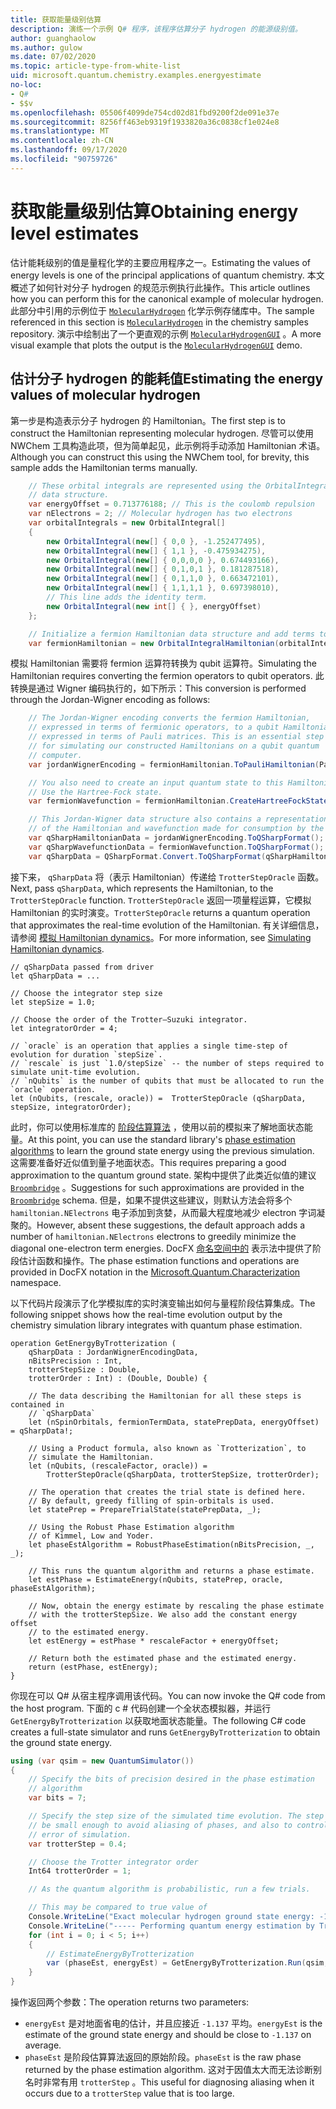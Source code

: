 ```yaml
---
title: 获取能量级别估算
description: 演练一个示例 Q# 程序，该程序估算分子 hydrogen 的能源级别值。
author: guanghaolow
ms.author: gulow
ms.date: 07/02/2020
ms.topic: article-type-from-white-list
uid: microsoft.quantum.chemistry.examples.energyestimate
no-loc:
- Q#
- $$v
ms.openlocfilehash: 05506f4099de754cd02d81fbd9200f2de091e37e
ms.sourcegitcommit: 8256ff463eb9319f1933820a36c0838cf1e024e8
ms.translationtype: MT
ms.contentlocale: zh-CN
ms.lasthandoff: 09/17/2020
ms.locfileid: "90759726"
---
```

# <a name="obtaining-energy-level-estimates"></a><span data-ttu-id="29f0d-103">获取能量级别估算</span><span class="sxs-lookup"><span data-stu-id="29f0d-103">Obtaining energy level estimates</span></span>
<span data-ttu-id="29f0d-104">估计能耗级别的值是量程化学的主要应用程序之一。</span><span class="sxs-lookup"><span data-stu-id="29f0d-104">Estimating the values of energy levels is one of the principal applications of quantum chemistry.</span></span> <span data-ttu-id="29f0d-105">本文概述了如何针对分子 hydrogen 的规范示例执行此操作。</span><span class="sxs-lookup"><span data-stu-id="29f0d-105">This article outlines how you can perform this for the canonical example of molecular hydrogen.</span></span> <span data-ttu-id="29f0d-106">此部分中引用的示例位于 [`MolecularHydrogen`](https://github.com/microsoft/Quantum/tree/main/samples/chemistry/MolecularHydrogen) 化学示例存储库中。</span><span class="sxs-lookup"><span data-stu-id="29f0d-106">The sample referenced in this section is [`MolecularHydrogen`](https://github.com/microsoft/Quantum/tree/main/samples/chemistry/MolecularHydrogen) in the chemistry samples repository.</span></span> <span data-ttu-id="29f0d-107">演示中绘制出了一个更直观的示例 [`MolecularHydrogenGUI`](https://github.com/microsoft/Quantum/tree/main/samples/chemistry/MolecularHydrogenGUI) 。</span><span class="sxs-lookup"><span data-stu-id="29f0d-107">A more visual example that plots the output is the [`MolecularHydrogenGUI`](https://github.com/microsoft/Quantum/tree/main/samples/chemistry/MolecularHydrogenGUI) demo.</span></span>

## <a name="estimating-the-energy-values-of-molecular-hydrogen"></a><span data-ttu-id="29f0d-108">估计分子 hydrogen 的能耗值</span><span class="sxs-lookup"><span data-stu-id="29f0d-108">Estimating the energy values of molecular hydrogen</span></span>

<span data-ttu-id="29f0d-109">第一步是构造表示分子 hydrogen 的 Hamiltonian。</span><span class="sxs-lookup"><span data-stu-id="29f0d-109">The first step is to construct the Hamiltonian representing molecular hydrogen.</span></span> <span data-ttu-id="29f0d-110">尽管可以使用 NWChem 工具构造此项，但为简单起见，此示例将手动添加 Hamiltonian 术语。</span><span class="sxs-lookup"><span data-stu-id="29f0d-110">Although you can construct this using the NWChem tool, for brevity, this sample adds the Hamiltonian terms manually.</span></span>

```csharp
    // These orbital integrals are represented using the OrbitalIntegral
    // data structure.
    var energyOffset = 0.713776188; // This is the coulomb repulsion
    var nElectrons = 2; // Molecular hydrogen has two electrons
    var orbitalIntegrals = new OrbitalIntegral[]
    {
        new OrbitalIntegral(new[] { 0,0 }, -1.252477495),
        new OrbitalIntegral(new[] { 1,1 }, -0.475934275),
        new OrbitalIntegral(new[] { 0,0,0,0 }, 0.674493166),
        new OrbitalIntegral(new[] { 0,1,0,1 }, 0.181287518),
        new OrbitalIntegral(new[] { 0,1,1,0 }, 0.663472101),
        new OrbitalIntegral(new[] { 1,1,1,1 }, 0.697398010),
        // This line adds the identity term.
        new OrbitalIntegral(new int[] { }, energyOffset)
    };

    // Initialize a fermion Hamiltonian data structure and add terms to it.
    var fermionHamiltonian = new OrbitalIntegralHamiltonian(orbitalIntegrals).ToFermionHamiltonian();
```

<span data-ttu-id="29f0d-111">模拟 Hamiltonian 需要将 fermion 运算符转换为 qubit 运算符。</span><span class="sxs-lookup"><span data-stu-id="29f0d-111">Simulating the Hamiltonian requires converting the fermion operators to qubit operators.</span></span> <span data-ttu-id="29f0d-112">此转换是通过 Wigner 编码执行的，如下所示：</span><span class="sxs-lookup"><span data-stu-id="29f0d-112">This conversion is performed through the Jordan-Wigner encoding as follows:</span></span>

```csharp
    // The Jordan-Wigner encoding converts the fermion Hamiltonian, 
    // expressed in terms of fermionic operators, to a qubit Hamiltonian,
    // expressed in terms of Pauli matrices. This is an essential step
    // for simulating our constructed Hamiltonians on a qubit quantum
    // computer.
    var jordanWignerEncoding = fermionHamiltonian.ToPauliHamiltonian(Pauli.QubitEncoding.JordanWigner);

    // You also need to create an input quantum state to this Hamiltonian.
    // Use the Hartree-Fock state.
    var fermionWavefunction = fermionHamiltonian.CreateHartreeFockState(nElectrons);

    // This Jordan-Wigner data structure also contains a representation 
    // of the Hamiltonian and wavefunction made for consumption by the Q# operations.
    var qSharpHamiltonianData = jordanWignerEncoding.ToQSharpFormat();
    var qSharpWavefunctionData = fermionWavefunction.ToQSharpFormat();
    var qSharpData = QSharpFormat.Convert.ToQSharpFormat(qSharpHamiltonianData, qSharpWavefunctionData);
```

<span data-ttu-id="29f0d-113">接下来， `qSharpData` 将（表示 Hamiltonian）传递给 `TrotterStepOracle` 函数。</span><span class="sxs-lookup"><span data-stu-id="29f0d-113">Next, pass `qSharpData`, which represents the Hamiltonian, to the `TrotterStepOracle` function.</span></span> <span data-ttu-id="29f0d-114">`TrotterStepOracle` 返回一项量程运算，它模拟 Hamiltonian 的实时演变。</span><span class="sxs-lookup"><span data-stu-id="29f0d-114">`TrotterStepOracle` returns a quantum operation that approximates the real-time evolution of the Hamiltonian.</span></span> <span data-ttu-id="29f0d-115">有关详细信息，请参阅 [模拟 Hamiltonian dynamics](xref:microsoft.quantum.chemistry.concepts.simulationalgorithms)。</span><span class="sxs-lookup"><span data-stu-id="29f0d-115">For more information, see [Simulating Hamiltonian dynamics](xref:microsoft.quantum.chemistry.concepts.simulationalgorithms).</span></span>

```qsharp
// qSharpData passed from driver
let qSharpData = ... 

// Choose the integrator step size
let stepSize = 1.0;

// Choose the order of the Trotter—Suzuki integrator.
let integratorOrder = 4;

// `oracle` is an operation that applies a single time-step of evolution for duration `stepSize`.
// `rescale` is just `1.0/stepSize` -- the number of steps required to simulate unit-time evolution.
// `nQubits` is the number of qubits that must be allocated to run the `oracle` operation.
let (nQubits, (rescale, oracle)) =  TrotterStepOracle (qSharpData, stepSize, integratorOrder);
```

<span data-ttu-id="29f0d-116">此时，你可以使用标准库的 [阶段估算算法](xref:microsoft.quantum.libraries.characterization) ，使用以前的模拟来了解地面状态能量。</span><span class="sxs-lookup"><span data-stu-id="29f0d-116">At this point, you can use the standard library's [phase estimation algorithms](xref:microsoft.quantum.libraries.characterization) to learn the ground state energy using the previous simulation.</span></span> <span data-ttu-id="29f0d-117">这需要准备好近似值到量子地面状态。</span><span class="sxs-lookup"><span data-stu-id="29f0d-117">This requires preparing a good approximation to the quantum ground state.</span></span> <span data-ttu-id="29f0d-118">架构中提供了此类近似值的建议 [`Broombridge`](xref:microsoft.quantum.libraries.chemistry.schema.broombridge) 。</span><span class="sxs-lookup"><span data-stu-id="29f0d-118">Suggestions for such approximations are provided in the [`Broombridge`](xref:microsoft.quantum.libraries.chemistry.schema.broombridge) schema.</span></span> <span data-ttu-id="29f0d-119">但是，如果不提供这些建议，则默认方法会将多个 `hamiltonian.NElectrons` 电子添加到贪婪，从而最大程度地减少 electron 字词凝聚的。</span><span class="sxs-lookup"><span data-stu-id="29f0d-119">However, absent these suggestions, the default approach adds a number of `hamiltonian.NElectrons` electrons to greedily minimize the diagonal one-electron term energies.</span></span> <span data-ttu-id="29f0d-120">DocFX [命名空间中的](xref:microsoft.quantum.characterization) 表示法中提供了阶段估计函数和操作。</span><span class="sxs-lookup"><span data-stu-id="29f0d-120">The phase estimation functions and operations are provided in DocFX notation in the [Microsoft.Quantum.Characterization](xref:microsoft.quantum.characterization) namespace.</span></span>

<span data-ttu-id="29f0d-121">以下代码片段演示了化学模拟库的实时演变输出如何与量程阶段估算集成。</span><span class="sxs-lookup"><span data-stu-id="29f0d-121">The following snippet shows how the real-time evolution output by the chemistry simulation library integrates with quantum phase estimation.</span></span>

```qsharp
operation GetEnergyByTrotterization (
    qSharpData : JordanWignerEncodingData, 
    nBitsPrecision : Int, 
    trotterStepSize : Double, 
    trotterOrder : Int) : (Double, Double) {
    
    // The data describing the Hamiltonian for all these steps is contained in
    // `qSharpData`
    let (nSpinOrbitals, fermionTermData, statePrepData, energyOffset) = qSharpData!;
    
    // Using a Product formula, also known as `Trotterization`, to
    // simulate the Hamiltonian.
    let (nQubits, (rescaleFactor, oracle)) = 
        TrotterStepOracle(qSharpData, trotterStepSize, trotterOrder);
    
    // The operation that creates the trial state is defined here.
    // By default, greedy filling of spin-orbitals is used.
    let statePrep = PrepareTrialState(statePrepData, _);
    
    // Using the Robust Phase Estimation algorithm
    // of Kimmel, Low and Yoder.
    let phaseEstAlgorithm = RobustPhaseEstimation(nBitsPrecision, _, _);
    
    // This runs the quantum algorithm and returns a phase estimate.
    let estPhase = EstimateEnergy(nQubits, statePrep, oracle, phaseEstAlgorithm);
    
    // Now, obtain the energy estimate by rescaling the phase estimate
    // with the trotterStepSize. We also add the constant energy offset
    // to the estimated energy.
    let estEnergy = estPhase * rescaleFactor + energyOffset;
    
    // Return both the estimated phase and the estimated energy.
    return (estPhase, estEnergy);
}
```

<span data-ttu-id="29f0d-122">你现在可以 Q# 从宿主程序调用该代码。</span><span class="sxs-lookup"><span data-stu-id="29f0d-122">You can now invoke the Q# code from the host program.</span></span> <span data-ttu-id="29f0d-123">下面的 c # 代码创建一个全状态模拟器，并运行 `GetEnergyByTrotterization` 以获取地面状态能量。</span><span class="sxs-lookup"><span data-stu-id="29f0d-123">The following C# code creates a full-state simulator and runs `GetEnergyByTrotterization` to obtain the ground state energy.</span></span>

```csharp
using (var qsim = new QuantumSimulator())
{
    // Specify the bits of precision desired in the phase estimation 
    // algorithm
    var bits = 7;

    // Specify the step size of the simulated time evolution. The step size needs to
    // be small enough to avoid aliasing of phases, and also to control the
    // error of simulation.
    var trotterStep = 0.4;

    // Choose the Trotter integrator order
    Int64 trotterOrder = 1;

    // As the quantum algorithm is probabilistic, run a few trials.

    // This may be compared to true value of
    Console.WriteLine("Exact molecular hydrogen ground state energy: -1.137260278.\n");
    Console.WriteLine("----- Performing quantum energy estimation by Trotter simulation algorithm");
    for (int i = 0; i < 5; i++)
    {
        // EstimateEnergyByTrotterization
        var (phaseEst, energyEst) = GetEnergyByTrotterization.Run(qsim, qSharpData, bits, trotterStep, trotterOrder).Result;
    }
}
```

<span data-ttu-id="29f0d-124">操作返回两个参数：</span><span class="sxs-lookup"><span data-stu-id="29f0d-124">The operation returns two parameters:</span></span> 

- <span data-ttu-id="29f0d-125">`energyEst` 是对地面省电的估计，并且应接近 `-1.137` 平均。</span><span class="sxs-lookup"><span data-stu-id="29f0d-125">`energyEst` is the estimate of the ground state energy and should be close to `-1.137` on average.</span></span> 
- <span data-ttu-id="29f0d-126">`phaseEst` 是阶段估算算法返回的原始阶段。</span><span class="sxs-lookup"><span data-stu-id="29f0d-126">`phaseEst` is the raw phase returned by the phase estimation algorithm.</span></span> <span data-ttu-id="29f0d-127">这对于因值太大而无法诊断别名时非常有用 `trotterStep` 。</span><span class="sxs-lookup"><span data-stu-id="29f0d-127">This useful for diagnosing aliasing when it occurs due to a `trotterStep` value that is too large.</span></span>
